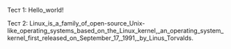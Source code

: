 Тест 1:
Hello_world!

Тест 2:
Linux_is_a_family_of_open-source_Unix-like_operating_systems_based_on_the_Linux_kernel,_an_operating_system_kernel_first_released_on_September_17,_1991,_by_Linus_Torvalds.
